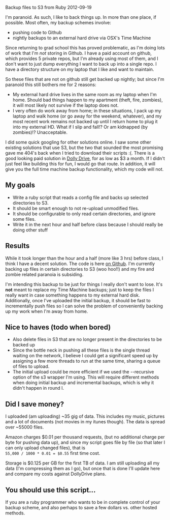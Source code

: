 Backup files to S3 from Ruby
2012-09-19

I'm paranoid.  As such, I like to back things up.  In more than one place, if possible.  Most often, my backup schemes involve:  
* pushing code to Github  
* nightly backups to an external hard drive via OSX's Time Machine  

Since returning to grad school this has proved problematic, as I'm doing lots of work that I'm *not* storing in Github.  I have a paid account on github, which provides 5 private repos, but I'm already using most of them, and I don't want to just dump everything I want to back up into a single repo.  I have a directory structure on my laptop that I like and want to maintain.  

So these files that are not on github still get backed up nightly; but since I'm paranoid this still bothers me for 2 reasons:  
* My external hard drive lives in the same room as my laptop when I'm home.  Should bad things happen to my apartment (theft, fire, zombies), it will most likely not survive if the laptop does not.  
* I very often do work away from home; in these situations, I pack up my laptop and walk home (or go away for the weekend, whatever), and my most recent work remains not backed up until I return home to plug it into my external HD.  What if I slip and fall!? Or am kidnapped (by zombies)!? Unacceptable.

I did some quick googling for other solutions online.  I saw some other existing solutions that use S3, but the two that sounded the most promising gave me 404's back when I tried to download their scripts :(.  There is a good looking paid solution in [Dolly Drive](http://www.dollydrive.com/), for as low as $3 a month.  If I didn't just feel like building this for fun, I would go that route.  In addition, it will give you the full time machine backup functionality, which my code will not.  

## My goals  
* Write a ruby script that reads a config file and backs up selected directories to S3.  
* It should be smart enough to not re-upload unmodified files.  
* It should be configurable to only read certain directories, and ignore some files.  
* Write it in the next hour and half before class because I should really be doing other stuff  

## Results  
While it took longer than the hour and a half (more like 3 hrs) before class, I think I have a decent solution.  The code is here [on Github](https://github.com/goggin13/s3backup).  I'm currently backing up files in certain directories to S3 (woo hoo!!) and my fire and zombie related paranoia is subsiding.  

I'm intending this backup to be just for things I really don't want to lose.  It's **not** meant to replace my Time Machine backups; just to keep the files I really want in case something happens to my external hard disk.  Additionally, once I've uploaded the initial backup, it should be fast to incrementally push files so I can solve the problem of conveniently backing up my work when I'm away from home.  

## Nice to haves  (todo when bored)  
* Also delete files in S3 that are no longer present in the directories to be backed up  
* Since the bottle neck in pushing all these files is the single thread waiting on the network, I believe I could get a significant speed up by assigning a few more threads to run at the same time, sharing a queue of files to upload.  
* The initial upload could be more efficient if we used the --recursive option of the s3 wrapper I'm using.  This will require different methods when doing initial backup and incremental backups, which is why it didn't happen in round I.  

## Did I save money?  
I uploaded (am uploading) ~35 gig of data.  This includes my music, pictures and a lot of documents (not movies in my itunes though).  The data is spread over ~55000 files.  

Amazon charges $0.01 per thousand requests, (but no additional charge per byte for pushing data up), and since my script goes file by file (so that later I can only upload changed files), that is   
`55,000 / 1000 * 0.01 = $0.55`  first time cost.  

Storage is $0.125 per GB for the first TB of data. I am still uploading all my data (I'm compressing them as I go), but once that is done I'll update here and compare my costs against DollyDrive plans.  

## You should use this script...  
If you are a ruby programmer who wants to be in complete control of your backup scheme, and also perhaps to save a few dollars vs. other hosted methods.  

 
